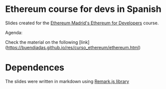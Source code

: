 # Ethereum course for devs in Spanish

Slides created for the [Ethereum Madrid's Ethereum for Developers](http://ethereummadrid.com) course.

Agenda: 


Check the material on the following [link] (https://buendiadas.github.io/res/curso_ethereum/ethereum.html)

# Dependences 

The slides were written in markdown using [Remark.js library](https://github.com/gnab/remark)

   

